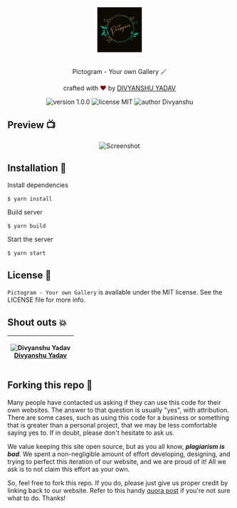 <div align="center">
  <img src="/public/logo.png"  alt="Divyanshu Yadav" width="20%" />
</div>

<br>
<p align="center">
Pictogram - Your own Gallery 🪄
</p>
<p align="center">
crafted with <span style="color: #8b0000;">&hearts;</span> by <a href="https://www.linkedin.com/in/divyanshu-yadav-b32a76220/">DIVYANSHU YADAV</a>
</p>
<p align="center">
    <img src="https://img.shields.io/badge/version-1.0.0-red" alt="version 1.0.0"/>
    <img src="https://img.shields.io/badge/license-MIT-red" alt="license MIT"/>
    <img src="https://img.shields.io/badge/author-DIVYANSHU-red" alt="author Divyanshu"/>
</p>

## Preview 📺

<div align="center">
  <img alt="Screenshot" src="https://user-images.githubusercontent.com/91051053/221871564-c891fcd5-9ba2-4343-9f64-f98a758fe93f.png" />
</div>

## Installation 🔧

Install dependencies

```
$ yarn install
```

Build server

```
$ yarn build
```

Start the server

```
$ yarn start
```

## License 📜

`Pictogram - Your own Gallery` is available under the MIT license. See the LICENSE file for more info.

<!-- ## Contributing 🤝 -->

<!-- Please read `Contributing.md` for details on our code of conduct, and the process for submitting pull requests to us. -->

## Shout outs 💥

| <p align="center">![Divyanshu Yadav](https://github.com/divyanshu1810.png?size=128)<br>[Divyanshu Yadav](https://devyansh.me)</p> | 
| ---------------------------------------------------------------------------------------------------------------------------------- |



## Forking this repo 🚨

Many people have contacted us asking if they can use this code for their own websites. The answer to that question is usually "yes", with attribution. There are some cases, such as using this code for a business or something that is greater than a personal project, that we may be less comfortable saying yes to. If in doubt, please don't hesitate to ask us.

We value keeping this site open source, but as you all know, _**plagiarism is bad**_. We spent a non-negligible amount of effort developing, designing, and trying to perfect this iteration of our website, and we are proud of it! All we ask is to not claim this effort as your own.

So, feel free to fork this repo. If you do, please just give us proper credit by linking back to our website. Refer to this handy [quora post](https://www.quora.com/Is-it-bad-to-copy-other-peoples-code) if you're not sure what to do. Thanks!
